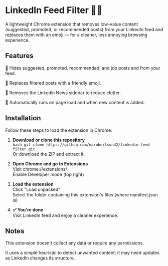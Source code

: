# LinkedIn Feed Filter 🚫💩
A lightweight Chrome extension that removes low-value content (suggested, promoted, or recommended posts) from your LinkedIn feed and replaces them with an emoji — for a cleaner, less annoying browsing experience.

## Features
🚫 Hides suggested, promoted, recommended, and job posts and from your feed.

💩 Replaces filtered posts with a friendly emoji.

🧹 Removes the Linkedin News sidebar to reduce clutter.

🔄 Automatically runs on page load and when new content is added.

## Installation
Follow these steps to load the extension in Chrome:

1. **Download or clone this repository**  
`bash
git clone https://github.com/narobertson42/linkedin-feed-filter.git
`  
Or download the ZIP and extract it.


2. **Open Chrome and go to Extensions**  
Visit chrome://extensions/  
Enable Developer mode (top right)  


3. **Load the extension**  
Click "Load unpacked"  
Select the folder containing this extension's files (where manifest.json is)  


4. **✅ You're done**  
Visit LinkedIn feed and enjoy a cleaner experience.


## Notes
This extension doesn't collect any data or require any permissions.

It uses a simple heuristic to detect unwanted content; it may need updates as LinkedIn changes its structure.
